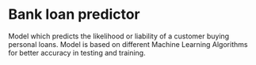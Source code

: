 # Bank loan predictor

Model which predicts the likelihood or liability of a customer buying personal loans.
Model is based on different Machine Learning Algorithms for better accuracy in testing and training.
